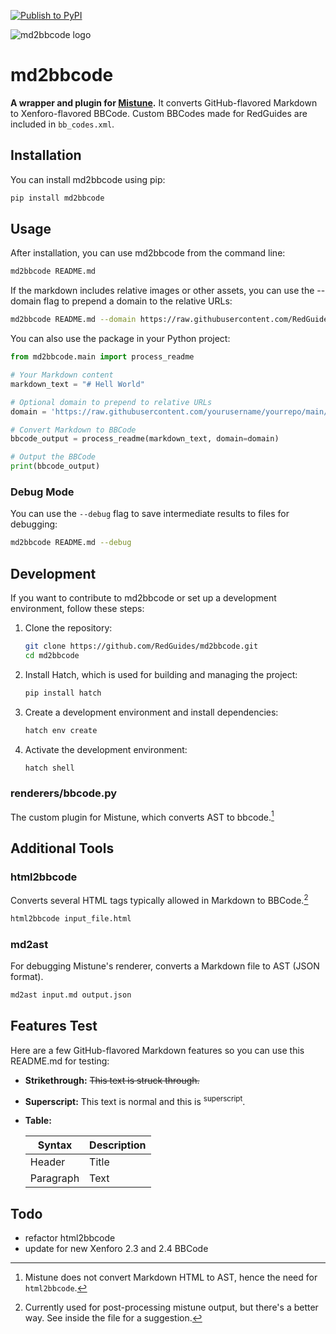 [![Publish to PyPI](https://github.com/RedGuides/md2bbcode/actions/workflows/publish.yml/badge.svg)](https://github.com/RedGuides/md2bbcode/actions/workflows/publish.yml)

![md2bbcode logo](https://www.redguides.com/images/md2bbcode-logo.png)

# md2bbcode
**A wrapper and plugin for [Mistune](https://github.com/lepture/mistune).** It converts GitHub-flavored Markdown to Xenforo-flavored BBCode. Custom BBCodes made for RedGuides are included in `bb_codes.xml`.

## Installation

You can install md2bbcode using pip:

```bash
pip install md2bbcode
```

## Usage

After installation, you can use md2bbcode from the command line:

```bash
md2bbcode README.md
```

If the markdown includes relative images or other assets, you can use the --domain flag to prepend a domain to the relative URLs:

```bash
md2bbcode README.md --domain https://raw.githubusercontent.com/RedGuides/md2bbcode/main/
```

You can also use the package in your Python project:

```python
from md2bbcode.main import process_readme

# Your Markdown content
markdown_text = "# Hell World"

# Optional domain to prepend to relative URLs
domain = 'https://raw.githubusercontent.com/yourusername/yourrepo/main/'

# Convert Markdown to BBCode
bbcode_output = process_readme(markdown_text, domain=domain)

# Output the BBCode
print(bbcode_output)
```

### Debug Mode

You can use the `--debug` flag to save intermediate results to files for debugging:

```bash
md2bbcode README.md --debug
```
## Development

If you want to contribute to md2bbcode or set up a development environment, follow these steps:

1. Clone the repository:
   ```bash
   git clone https://github.com/RedGuides/md2bbcode.git
   cd md2bbcode
   ```

2. Install Hatch, which is used for building and managing the project:
   ```bash
   pip install hatch
   ```

3. Create a development environment and install dependencies:
   ```bash
   hatch env create
   ```

4. Activate the development environment:
   ```bash
   hatch shell
   ```

### renderers/bbcode.py

The custom plugin for Mistune, which converts AST to bbcode.[^1]

[^1]: Mistune does not convert Markdown HTML to AST, hence the need for `html2bbcode`.

## Additional Tools

### html2bbcode

Converts several HTML tags typically allowed in Markdown to BBCode.[^2]

[^2]: Currently used for post-processing mistune output, but there's a better way. See inside the file for a suggestion.

```bash
html2bbcode input_file.html
```

### md2ast

For debugging Mistune's renderer, converts a Markdown file to AST (JSON format).

```bash
md2ast input.md output.json
```

## Features Test

Here are a few GitHub-flavored Markdown features so you can use this README.md for testing:

- **Strikethrough:** ~~This text is struck through.~~
- **Superscript:** This text is normal and this is <sup>superscript</sup>.
- **Table:**

  | Syntax      | Description |
  | ----------- | ----------- |
  | Header      | Title       |
  | Paragraph   | Text        |

## Todo

- refactor html2bbcode
- update for new Xenforo 2.3 and 2.4 BBCode
